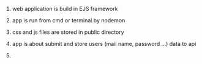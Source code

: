 1. web application is build in EJS framework

2. app is run from cmd or terminal by nodemon

3. css and js files are stored in public directory

4. app is about submit and store users (mail name, password ...) data to api

5. 